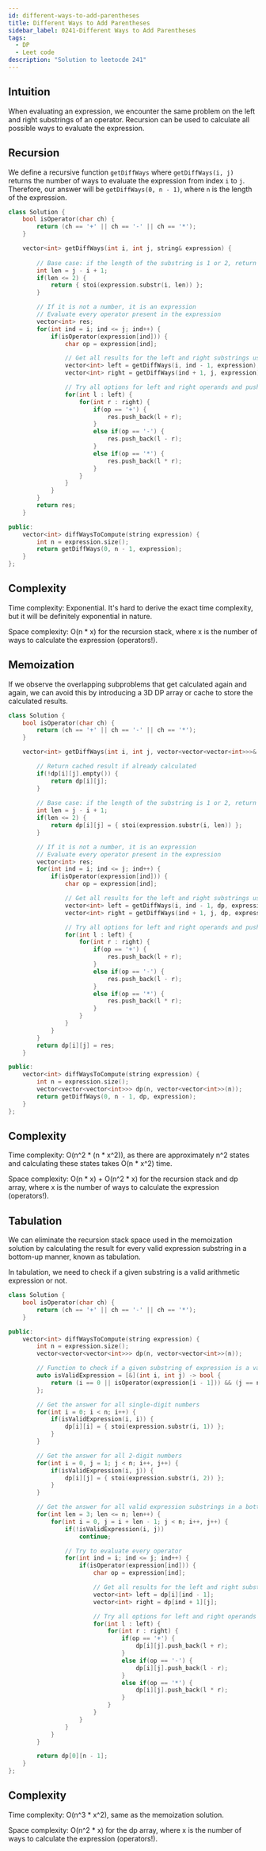 ```yaml
---
id: different-ways-to-add-parentheses
title: Different Ways to Add Parentheses
sidebar_label: 0241-Different Ways to Add Parentheses
tags:
  - DP
  - Leet code
description: "Solution to leetocde 241"
---
```


## Intuition
When evaluating an expression, we encounter the same problem on the left and right substrings of an operator. Recursion can be used to calculate all possible ways to evaluate the expression.

## Recursion
We define a recursive function `getDiffWays` where `getDiffWays(i, j)` returns the number of ways to evaluate the expression from index `i` to `j`. Therefore, our answer will be `getDiffWays(0, n - 1)`, where `n` is the length of the expression.

```cpp
class Solution {
    bool isOperator(char ch) {
        return (ch == '+' || ch == '-' || ch == '*');
    }

    vector<int> getDiffWays(int i, int j, string& expression) {
        
        // Base case: if the length of the substring is 1 or 2, return the number found
        int len = j - i + 1;
        if(len <= 2) {
            return { stoi(expression.substr(i, len)) };
        }

        // If it is not a number, it is an expression
        // Evaluate every operator present in the expression
        vector<int> res;
        for(int ind = i; ind <= j; ind++) {
            if(isOperator(expression[ind])) {
                char op = expression[ind];

                // Get all results for the left and right substrings using recursion
                vector<int> left = getDiffWays(i, ind - 1, expression);
                vector<int> right = getDiffWays(ind + 1, j, expression);

                // Try all options for left and right operands and push all results to the answer
                for(int l : left) {
                    for(int r : right) {
                        if(op == '+') {
                            res.push_back(l + r);
                        }
                        else if(op == '-') {
                            res.push_back(l - r);
                        }
                        else if(op == '*') {
                            res.push_back(l * r);
                        }
                    }
                }
            }
        }
        return res;
    }

public:
    vector<int> diffWaysToCompute(string expression) {
        int n = expression.size();
        return getDiffWays(0, n - 1, expression);
    }
};
```

## Complexity
Time complexity: Exponential. It's hard to derive the exact time complexity, but it will be definitely exponential in nature.

Space complexity: O(n * x) for the recursion stack, where x is the number of ways to calculate the expression (operators!).

## Memoization
If we observe the overlapping subproblems that get calculated again and again, we can avoid this by introducing a 3D DP array or cache to store the calculated results.

```cpp
class Solution {
    bool isOperator(char ch) {
        return (ch == '+' || ch == '-' || ch == '*');
    }

    vector<int> getDiffWays(int i, int j, vector<vector<vector<int>>>& dp, string& expression) {

        // Return cached result if already calculated
        if(!dp[i][j].empty()) {
            return dp[i][j];
        }
        
        // Base case: if the length of the substring is 1 or 2, return the number found
        int len = j - i + 1;
        if(len <= 2) {
            return dp[i][j] = { stoi(expression.substr(i, len)) };
        }

        // If it is not a number, it is an expression
        // Evaluate every operator present in the expression
        vector<int> res;
        for(int ind = i; ind <= j; ind++) {
            if(isOperator(expression[ind])) {
                char op = expression[ind];

                // Get all results for the left and right substrings using recursion
                vector<int> left = getDiffWays(i, ind - 1, dp, expression);
                vector<int> right = getDiffWays(ind + 1, j, dp, expression);

                // Try all options for left and right operands and push all results to the answer
                for(int l : left) {
                    for(int r : right) {
                        if(op == '+') {
                            res.push_back(l + r);
                        }
                        else if(op == '-') {
                            res.push_back(l - r);
                        }
                        else if(op == '*') {
                            res.push_back(l * r);
                        }
                    }
                }
            }
        }
        return dp[i][j] = res;
    }

public:
    vector<int> diffWaysToCompute(string expression) {
        int n = expression.size();
        vector<vector<vector<int>>> dp(n, vector<vector<int>>(n));
        return getDiffWays(0, n - 1, dp, expression);
    }
};
```

## Complexity
Time complexity: O(n^2 * (n * x^2)), as there are approximately n^2 states and calculating these states takes O(n * x^2) time.

Space complexity: O(n * x) + O(n^2 * x) for the recursion stack and dp array, where x is the number of ways to calculate the expression (operators!).

## Tabulation
We can eliminate the recursion stack space used in the memoization solution by calculating the result for every valid expression substring in a bottom-up manner, known as tabulation.

In tabulation, we need to check if a given substring is a valid arithmetic expression or not.

```cpp
class Solution {
    bool isOperator(char ch) {
        return (ch == '+' || ch == '-' || ch == '*');
    }

public:
    vector<int> diffWaysToCompute(string expression) {
        int n = expression.size();
        vector<vector<vector<int>>> dp(n, vector<vector<int>>(n));

        // Function to check if a given substring of expression is a valid expression
        auto isValidExpression = [&](int i, int j) -> bool {
            return (i == 0 || isOperator(expression[i - 1])) && (j == n - 1 || isOperator(expression[j + 1]));
        };

        // Get the answer for all single-digit numbers
        for(int i = 0; i < n; i++) {
            if(isValidExpression(i, i)) {
                dp[i][i] = { stoi(expression.substr(i, 1)) };
            }
        }

        // Get the answer for all 2-digit numbers
        for(int i = 0, j = 1; j < n; i++, j++) {
            if(isValidExpression(i, j)) {
                dp[i][j] = { stoi(expression.substr(i, 2)) };
            }
        }

        // Get the answer for all valid expression substrings in a bottom-up manner
        for(int len = 3; len <= n; len++) {
            for(int i = 0, j = i + len - 1; j < n; i++, j++) {
                if(!isValidExpression(i, j))
                    continue;

                // Try to evaluate every operator
                for(int ind = i; ind <= j; ind++) {
                    if(isOperator(expression[ind])) {
                        char op = expression[ind];

                        // Get all results for the left and right substrings
                        vector<int> left = dp[i][ind - 1];
                        vector<int> right = dp[ind + 1][j];

                        // Try all options for left and right operands and push all results to the answer
                        for(int l : left) {
                            for(int r : right) {
                                if(op == '+') {
                                    dp[i][j].push_back(l + r);
                                }
                                else if(op == '-') {
                                    dp[i][j].push_back(l - r);
                                }
                                else if(op == '*') {
                                    dp[i][j].push_back(l * r);
                                }
                            }
                        }
                    }
                }         
            }
        }

        return dp[0][n - 1];
    }
};
```

## Complexity
Time complexity: O(n^3 * x^2), same as the memoization solution.

Space complexity: O(n^2 * x) for the dp array, where x is the number of ways to calculate the expression (operators!).
